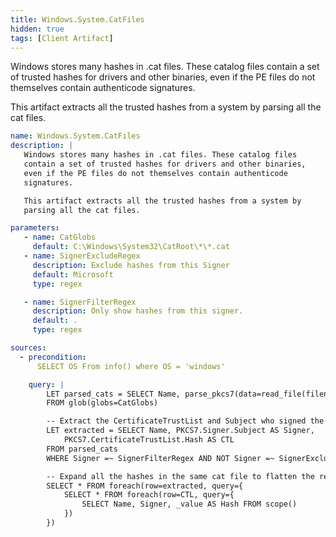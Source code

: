 ```yaml
---
title: Windows.System.CatFiles
hidden: true
tags: [Client Artifact]
---
```


Windows stores many hashes in .cat files. These catalog files
contain a set of trusted hashes for drivers and other binaries,
even if the PE files do not themselves contain authenticode
signatures.

This artifact extracts all the trusted hashes from a system by
parsing all the cat files.


```yaml
name: Windows.System.CatFiles
description: |
   Windows stores many hashes in .cat files. These catalog files
   contain a set of trusted hashes for drivers and other binaries,
   even if the PE files do not themselves contain authenticode
   signatures.

   This artifact extracts all the trusted hashes from a system by
   parsing all the cat files.

parameters:
   - name: CatGlobs
     default: C:\Windows\System32\CatRoot\*\*.cat
   - name: SignerExcludeRegex
     description: Exclude hashes from this Signer
     default: Microsoft
     type: regex

   - name: SignerFilterRegex
     description: Only show hashes from this signer.
     default: .
     type: regex

sources:
  - precondition:
      SELECT OS From info() where OS = 'windows'

    query: |
        LET parsed_cats = SELECT Name, parse_pkcs7(data=read_file(filename=OSPath)) AS PKCS7
        FROM glob(globs=CatGlobs)

        -- Extract the CertificateTrustList and Subject who signed the cat file.
        LET extracted = SELECT Name, PKCS7.Signer.Subject AS Signer,
            PKCS7.CertificateTrustList.Hash AS CTL
        FROM parsed_cats
        WHERE Signer =~ SignerFilterRegex AND NOT Signer =~ SignerExcludeRegex

        -- Expand all the hashes in the same cat file to flatten the results
        SELECT * FROM foreach(row=extracted, query={
            SELECT * FROM foreach(row=CTL, query={
                SELECT Name, Signer, _value AS Hash FROM scope()
            })
        })

```
